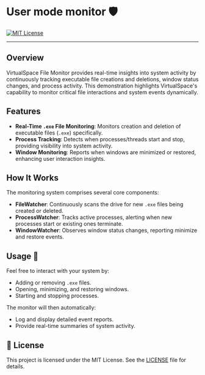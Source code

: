# User mode monitor 🛡️

[![MIT License](https://img.shields.io/badge/License-MIT-yellow.svg)](LICENSE)

---

## Overview

VirtualSpace File Monitor provides real-time insights into system activity by continuously tracking executable file creations and deletions, window status changes, and process activity. This demonstration highlights VirtualSpace's capability to monitor critical file interactions and system events dynamically.

## Features

* **Real-Time `.exe` File Monitoring**: Monitors creation and deletion of executable files (`.exe`) specifically.
* **Process Tracking**: Detects when processes/threads start and stop, providing visibility into system activity.
* **Window Monitoring**: Reports when windows are minimized or restored, enhancing user interaction insights.

## How It Works

The monitoring system comprises several core components:

* **FileWatcher**: Continuously scans the drive for new `.exe` files being created or deleted.
* **ProcessWatcher**: Tracks active processes, alerting when new processes start or existing ones terminate.
* **WindowWatcher**: Observes window status changes, reporting minimize and restore events.

## Usage 🧪

Feel free to interact with your system by:

* Adding or removing `.exe` files.
* Opening, minimizing, and restoring windows.
* Starting and stopping processes.

The monitor will then automatically:

* Log and display detailed event reports.
* Provide real-time summaries of system activity.

## 📜 License

This project is licensed under the MIT License. See the [LICENSE](LICENSE) file for details.
